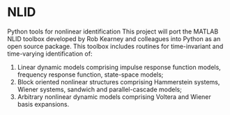 # NLID
Python tools for nonlinear identification 
This project will port the MATLAB NLID toolbox developed by Rob Kearney and colleagues into Python as an open source package. 
This toolbox includes routines for time-invariant and time-varying identification of:
1) Linear dynamic models comprising impulse response function models, frequency response function, state-space models;
2) Block oriented nonlinear structures comprising Hammerstein systems, Wiener systems, sandwich and parallel-cascade models;
3) Arbitrary nonlinear dynamic models comprising Voltera and Wiener basis expansions.
